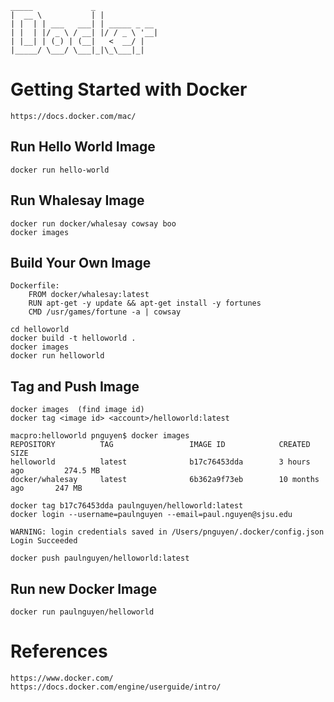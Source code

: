 
 	_____             _             
	|  __ \           | |            
 	| |  | | ___   ___| | _____ _ __ 
 	| |  | |/ _ \ / __| |/ / _ \ '__|
 	| |__| | (_) | (__|   <  __/ |   
 	|_____/ \___/ \___|_|\_\___|_|   

                              

# Getting Started with Docker
    
    https://docs.docker.com/mac/

## Run Hello World Image
	
	docker run hello-world

## Run Whalesay Image
	
	docker run docker/whalesay cowsay boo
	docker images

## Build Your Own Image
	
	Dockerfile:
		FROM docker/whalesay:latest
		RUN apt-get -y update && apt-get install -y fortunes
		CMD /usr/games/fortune -a | cowsay

	cd helloworld
	docker build -t helloworld .
	docker images
	docker run helloworld

## Tag and Push Image

	docker images  (find image id)
	docker tag <image id> <account>/helloworld:latest

	macpro:helloworld pnguyen$ docker images
	REPOSITORY          TAG                 IMAGE ID            CREATED             SIZE
	helloworld          latest              b17c76453dda        3 hours ago         274.5 MB
	docker/whalesay     latest              6b362a9f73eb        10 months ago       247 MB

	docker tag b17c76453dda paulnguyen/helloworld:latest
	docker login --username=paulnguyen --email=paul.nguyen@sjsu.edu

	WARNING: login credentials saved in /Users/pnguyen/.docker/config.json
	Login Succeeded

	docker push paulnguyen/helloworld:latest

## Run new Docker Image

	docker run paulnguyen/helloworld


# References
    https://www.docker.com/
    https://docs.docker.com/engine/userguide/intro/



                                                             

    